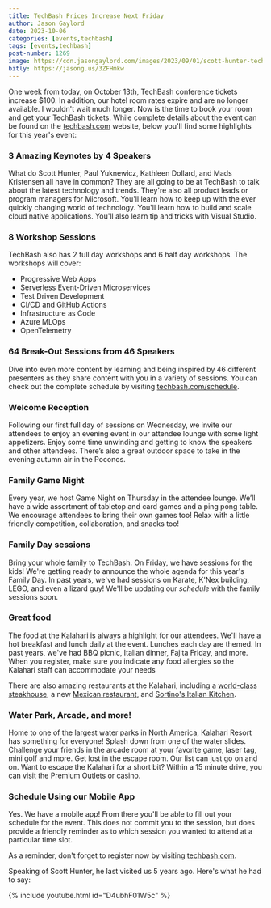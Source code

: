 ```yaml
---
title: TechBash Prices Increase Next Friday
author: Jason Gaylord
date: 2023-10-06
categories: [events,techbash]
tags: [events,techbash]
post-number: 1269
image: https://cdn.jasongaylord.com/images/2023/09/01/scott-hunter-techbash.jpg
bitly: https://jasong.us/3ZFHmkw
---
```


One week from today, on October 13th, TechBash conference tickets increase $100. In addition, our hotel room rates expire and are no longer available. I wouldn't wait much longer. Now is the time to book your room and get your TechBash tickets. While complete details about the event can be found on the [techbash.com](https://jasong.us/tb) website, below you'll find some highlights for this year's event:

### 3 Amazing Keynotes by 4 Speakers
What do Scott Hunter, Paul Yuknewicz, Kathleen Dollard, and Mads Kristensen all have in common? They are all going to be at TechBash to talk about the latest technology and trends. They're also all product leads or program managers for Microsoft. You'll learn how to keep up with the ever quickly changing world of technology. You'll learn how to build and scale cloud native applications. You'll also learn tip and tricks with Visual Studio.

### 8 Workshop Sessions
TechBash also has 2 full day workshops and 6 half day workshops. The workshops will cover:

* Progressive Web Apps
* Serverless Event-Driven Microservices
* Test Driven Development
* CI/CD and GitHub Actions
* Infrastructure as Code
* Azure MLOps
* OpenTelemetry

### 64 Break-Out Sessions from 46 Speakers
Dive into even more content by learning and being inspired by 46 different presenters as they share content with you in a variety of sessions. You can check out the complete schedule by visiting [techbash.com/schedule](https://jasong.us/tbschedule).

### Welcome Reception
Following our first full day of sessions on Wednesday, we invite our attendees to enjoy an evening event in our attendee lounge with some light appetizers. Enjoy some time unwinding and getting to know the speakers and other attendees. There’s also a great outdoor space to take in the evening autumn air in the Poconos.

### Family Game Night
Every year, we host Game Night on Thursday in the attendee lounge. We’ll have a wide assortment of tabletop and card games and a ping pong table. We encourage attendees to bring their own games too! Relax with a little friendly competition, collaboration, and snacks too!

### Family Day sessions
Bring your whole family to TechBash. On Friday, we have sessions for the kids! We're getting ready to announce the whole agenda for this year's Family Day. In past years, we've had sessions on Karate, K'Nex building, LEGO, and even a lizard guy! We'll be updating our _schedule_ with the family sessions soon.

### Great food 
The food at the Kalahari is always a highlight for our attendees. We'll have a hot breakfast and lunch daily at the event. Lunches each day are themed. In past years, we've had BBQ picnic, Italian dinner, Fajita Friday, and more. When you register, make sure you indicate any food allergies so the Kalahari staff can accommodate your needs

There are also amazing restaurants at the Kalahari, including a [world-class steakhouse](https://jasong.us/3PGOqtS), a new [Mexican restaurant](https://jasong.us/3PDCMQo), and [Sortino's Italian Kitchen](https://jasong.us/3EGa8aZ).

### Water Park, Arcade, and more!
Home to one of the largest water parks in North America, Kalahari Resort has something for everyone! Splash down from one of the water slides. Challenge your friends in the arcade room at your favorite game, laser tag, mini golf and more. Get lost in the escape room. Our list can just go on and on. Want to escape the Kalahari for a short bit? Within a 15 minute drive, you can visit the Premium Outlets or casino.

### Schedule Using our Mobile App
Yes. We have a mobile app! From there you'll be able to fill out your schedule for the event. This does not commit you to the session, but does provide a friendly reminder as to which session you wanted to attend at a particular time slot.

As a reminder, don't forget to register now by visiting [techbash.com](https://jasong.us/tb).

Speaking of Scott Hunter, he last visited us 5 years ago. Here's what he had to say:

{% include youtube.html id="D4ubhF01W5c" %}